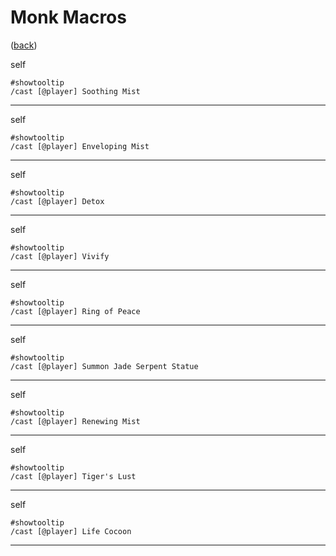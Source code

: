 <!--
    =====================================
    generator=datazen
    version=3.2.0
    hash=67396cd67a5db630e63d8a87e9832a5e
    =====================================
-->

# Monk Macros

([back](../README.md))

self

```
#showtooltip
/cast [@player] Soothing Mist
```

---

self

```
#showtooltip
/cast [@player] Enveloping Mist
```

---

self

```
#showtooltip
/cast [@player] Detox
```

---

self

```
#showtooltip
/cast [@player] Vivify
```

---

self

```
#showtooltip
/cast [@player] Ring of Peace
```

---

self

```
#showtooltip
/cast [@player] Summon Jade Serpent Statue
```

---

self

```
#showtooltip
/cast [@player] Renewing Mist
```

---

self

```
#showtooltip
/cast [@player] Tiger's Lust
```

---

self

```
#showtooltip
/cast [@player] Life Cocoon
```

---

